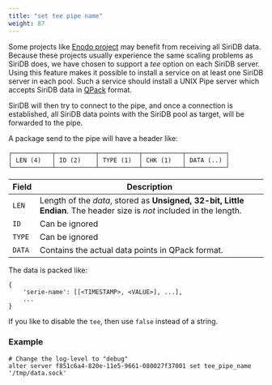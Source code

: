 ```yaml
---
title: "set tee pipe name"
weight: 87
---
```


Some projects like [Enodo project](../../../related_projects/enodo) may benefit from receiving all SiriDB data. Because these projects usually experience the same scaling problems as SiriDB does, we have chosen to support a *tee* option on each SiriDB server.
Using this feature makes it possible to install a service on at least one SiriDB server in each pool. Such a service should install a UNIX Pipe server which accepts SiriDB data in [QPack](https://github.com/transceptor-technology/qpack) format.

SiriDB will then try to connect to the pipe, and once a connection is established, all SiriDB data points with the SiriDB pool as target, will be forwarded to the pipe.

A package send to the pipe will have a header like:

```none
┌───────────┬───────────┬───────────┬───────────┬───────────┐
│ LEN (4)   │ ID (2)    │ TYPE (1)  │ CHK (1)   │ DATA (..) │
└───────────┴───────────┴───────────┴───────────┴───────────┘
```

Field  | Description
-------|----------------
`LEN`  | Length of the *data*, stored as **Unsigned, 32-bit, Little Endian**. The header size is *not* included in the length.
`ID`   | Can be ignored
`TYPE` | Can be ignored
`DATA` | Contains the actual data points in QPack format.

The data is packed like:

```none
{
    'serie-name': [[<TIMESTAMP>, <VALUE>], ...],
    ...
}
```

If you like to disable the `tee`, then use `false` instead of a string.

### Example

    # Change the log-level to "debug"
    alter server f851c6a4-820e-11e5-9661-080027f37001 set tee_pipe_name '/tmp/data.sock'

